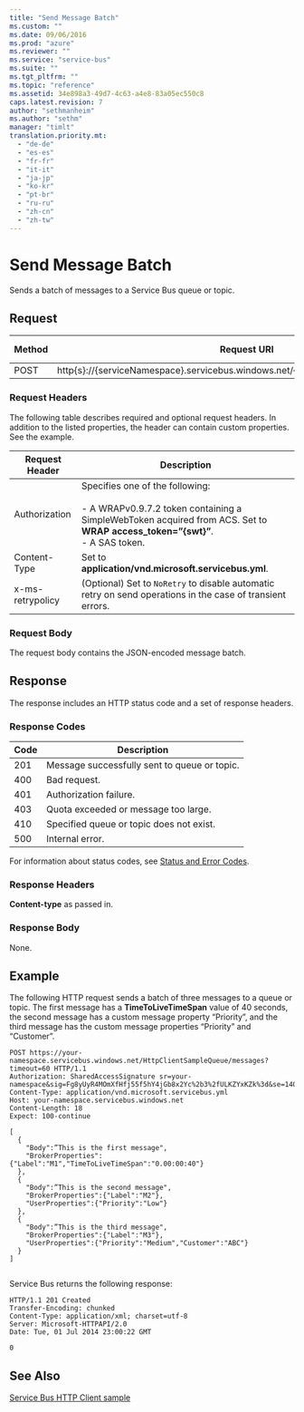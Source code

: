 ```yaml
---
title: "Send Message Batch"
ms.custom: ""
ms.date: 09/06/2016
ms.prod: "azure"
ms.reviewer: ""
ms.service: "service-bus"
ms.suite: ""
ms.tgt_pltfrm: ""
ms.topic: "reference"
ms.assetid: 34e898a3-49d7-4c63-a4e8-83a05ec550c8
caps.latest.revision: 7
author: "sethmanheim"
ms.author: "sethm"
manager: "timlt"
translation.priority.mt: 
  - "de-de"
  - "es-es"
  - "fr-fr"
  - "it-it"
  - "ja-jp"
  - "ko-kr"
  - "pt-br"
  - "ru-ru"
  - "zh-cn"
  - "zh-tw"
---
```

# Send Message Batch
Sends a batch of messages to a Service Bus queue or topic.  
  
## Request  
  
|Method|Request URI|HTTP Version|  
|------------|-----------------|------------------|  
|POST|http{s}://{serviceNamespace}.servicebus.windows.net/{queuePath&#124;topicPath}/messages|HTTP/1.1|  
  
### Request Headers  
 The following table describes required and optional request headers. In addition to the listed properties, the header can contain custom properties. See the example.  
  
|Request Header|Description|  
|--------------------|-----------------|  
|Authorization|Specifies one of the following:<br /><br /> -   A WRAPv0.9.7.2 token containing a SimpleWebToken acquired from ACS. Set to **WRAP access_token=”{swt}”**.<br />-   A SAS token.|  
|Content-Type|Set to **application/vnd.microsoft.servicebus.yml**.|  
|x-ms-retrypolicy|(Optional) Set to `NoRetry` to disable automatic retry on send operations in the case of transient errors.|  
  
### Request Body  
 The request body contains the JSON-encoded message batch.  
  
## Response  
 The response includes an HTTP status code and a set of response headers.  
  
### Response Codes  
  
|Code|Description|  
|----------|-----------------|  
|201|Message successfully sent to queue or topic.|  
|400|Bad request.|  
|401|Authorization failure.|  
|403|Quota exceeded or message too large.|  
|410|Specified queue or topic does not exist.|  
|500|Internal error.|  
  
 For information about status codes, see [Status and Error Codes](https://msdn.microsoft.com/library/dd179382.aspx).  
  
### Response Headers  
 **Content-type** as passed in.  
  
### Response Body  
 None.  
  
## Example  
 The following HTTP request sends a batch of three messages to a queue or topic. The first message has a **TimeToLiveTimeSpan** value of 40 seconds, the second message has a custom message property “Priority”, and the third message has the custom message properties “Priority” and “Customer”.  
  
```  
POST https://your-namespace.servicebus.windows.net/HttpClientSampleQueue/messages?timeout=60 HTTP/1.1  
Authorization: SharedAccessSignature sr=your-namespace&sig=Fg8yUyR4MOmXfHfj55f5hY4jGb8x2Yc%2b3%2fULKZYxKZk%3d&se=1404256819&skn=RootManageSharedAccessKey  
Content-Type: application/vnd.microsoft.servicebus.yml  
Host: your-namespace.servicebus.windows.net  
Content-Length: 18  
Expect: 100-continue  
  
[  
  {  
    "Body":”This is the first message",  
    "BrokerProperties":{"Label":"M1","TimeToLiveTimeSpan":"0.00:00:40"}  
  },  
  {  
    "Body":”This is the second message",  
    "BrokerProperties":{"Label":"M2"},  
    "UserProperties":{"Priority":"Low"}  
  },  
  {  
    "Body":”This is the third message",  
    "BrokerProperties":{"Label":"M3"},  
    "UserProperties":{"Priority":"Medium","Customer":"ABC"}  
  }  
]  
  
```  
  
 Service Bus returns the following response:  
  
```  
HTTP/1.1 201 Created  
Transfer-Encoding: chunked  
Content-Type: application/xml; charset=utf-8  
Server: Microsoft-HTTPAPI/2.0  
Date: Tue, 01 Jul 2014 23:00:22 GMT  
  
0  
```  
  
## See Also  
 [Service Bus HTTP Client sample](https://code.msdn.microsoft.com/Service-Bus-HTTP-client-fe7da74a)